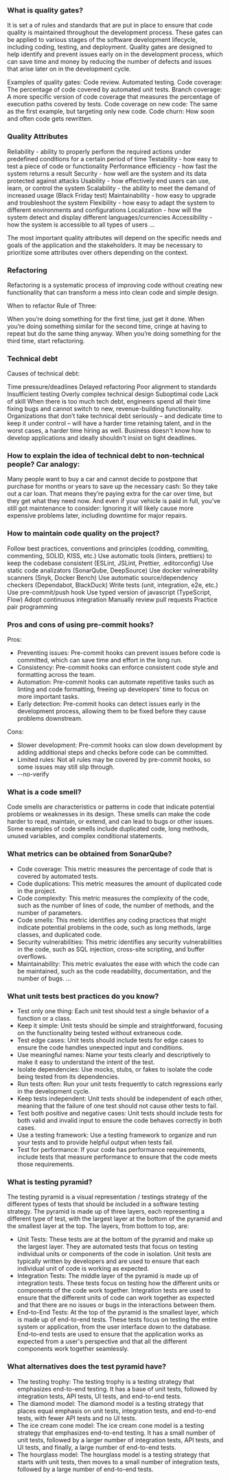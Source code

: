 ### What is quality gates?
It is set a of rules and standards that are put in place to ensure that code quality is maintained throughout the development process. These gates can be applied to various stages of the software development lifecycle, including coding, testing, and deployment. Quality gates are designed to help identify and prevent issues early on in the development process, which can save time and money by reducing the number of defects and issues that arise later on in the development cycle.

Examples of quality gates:
Code review.
Automated testing.
Code coverage: The percentage of code covered by automated unit tests.
Branch coverage: A more specific version of code coverage that measures the percentage of execution paths covered by tests.
Code coverage on new code: The same as the first example, but targeting only new code.
Code churn: How soon and often code gets rewritten.

### Quality Attributes
Reliability - ability to properly perform the required actions under predefined conditions for a certain period of time
Testability - how easy to test a piece of code or functionality
Performance efficiency - how fast the system returns a result
Security - how well are the system and its data protected against attacks
Usability - how effectively end users can use, learn, or control the system
Scalability - the ability to meet the demand of increased usage (Black Friday test)
Maintainability - how easy to upgrade and troubleshoot the system
Flexibility - how easy to adapt the system to different environments and configurations
Localization - how will the system detect and display different languages/currencies
Accessibility - how the system is accessible to all types of users
...

The most important quality attributes will depend on the specific needs and goals of the application and the stakeholders. It may be necessary to prioritize some attributes over others depending on the context.

### Refactoring
Refactoring is a systematic process of improving code without creating new functionality that can transform a mess into clean code and simple design.

When to refactor
Rule of Three:

When you’re doing something for the first time, just get it done.
When you’re doing something similar for the second time, cringe at having to repeat but do the same thing anyway.
When you’re doing something for the third time, start refactoring.

### Technical debt
Causes of technical debt:

Time pressure/deadlines
Delayed refactoring
Poor alignment to standards
Insufficient testing
Overly complex technical design
Suboptimal code
Lack of skill
When there is too much tech debt, engineers spend all their time fixing bugs and cannot switch to new, revenue-building functionality. Organizations that don’t take technical debt seriously – and dedicate time to keep it under control – will have a harder time retaining talent, and in the worst cases, a harder time hiring as well. Business doesn't know how to develop applications and ideally shouldn't insist on tight deadlines.

### How to explain the idea of technical debt to non-technical people? Car analogy:
Many people want to buy a car and cannot decide to postpone that purchase for months or years to save up the necessary cash: So they take out a car loan. That means they’re paying extra for the car over time, but they get what they need now. And even if your vehicle is paid in full, you’ve still got maintenance to consider: Ignoring it will likely cause more expensive problems later, including downtime for major repairs.

### How to maintain code quality on the project?
Follow best practices, conventions and principles (codding, commiting, commenting, SOLID, KISS, etc.)
Use automatic tools (linters, prettiers) to keep the codebase consistent (ESLint, JSLint, Prettier, .editorconfig)
Use static code analizators (SonarQube, DeepSource)
Use docker vulnerability scanners (Snyk, Docker Bench)
Use automatic source/dependency checkers (Dependabot, BlackDuck)
Write tests (unit, integration, e2e, etc.)
Use pre-commit/push hook
Use typed version of javascript (TypeScript, Flow)
Adopt continuous integration
Manually review pull requests
Practice pair programming

### Pros and cons of using pre-commit hooks?
Pros:
* Preventing issues: Pre-commit hooks can prevent issues before code is committed, which can save time and effort in the long run.
* Consistency: Pre-commit hooks can enforce consistent code style and formatting across the team.
* Automation: Pre-commit hooks can automate repetitive tasks such as linting and code formatting, freeing up developers' time to focus on more important tasks.
* Early detection: Pre-commit hooks can detect issues early in the development process, allowing them to be fixed before they cause problems downstream.

Cons:
* Slower development: Pre-commit hooks can slow down development by adding additional steps and checks before code can be committed.
* Limited rules: Not all rules may be covered by pre-commit hooks, so some issues may still slip through.
* --no-verify

### What is a code smell?
Code smells are characteristics or patterns in code that indicate potential problems or weaknesses in its design. These smells can make the code harder to read, maintain, or extend, and can lead to bugs or other issues. Some examples of code smells include duplicated code, long methods, unused variables, and complex conditional statements.

### What metrics can be obtained from SonarQube?
* Code coverage: This metric measures the percentage of code that is covered by automated tests.
* Code duplications: This metric measures the amount of duplicated code in the project.
* Code complexity: This metric measures the complexity of the code, such as the number of lines of code, the number of methods, and the number of parameters.
* Code smells: This metric identifies any coding practices that might indicate potential problems in the code, such as long methods, large classes, and duplicated code.
* Security vulnerabilities: This metric identifies any security vulnerabilities in the code, such as SQL injection, cross-site scripting, and buffer overflows.
* Maintainability: This metric evaluates the ease with which the code can be maintained, such as the code readability, documentation, and the number of bugs.
...

### What unit tests best practices do you know?
* Test only one thing: Each unit test should test a single behavior of a function or a class.
* Keep it simple: Unit tests should be simple and straightforward, focusing on the functionality being tested without extraneous code.
* Test edge cases: Unit tests should include tests for edge cases to ensure the code handles unexpected input and conditions.
* Use meaningful names: Name your tests clearly and descriptively to make it easy to understand the intent of the test.
* Isolate dependencies: Use mocks, stubs, or fakes to isolate the code being tested from its dependencies.
* Run tests often: Run your unit tests frequently to catch regressions early in the development cycle.
* Keep tests independent: Unit tests should be independent of each other, meaning that the failure of one test should not cause other tests to fail.
* Test both positive and negative cases: Unit tests should include tests for both valid and invalid input to ensure the code behaves correctly in both cases.
* Use a testing framework: Use a testing framework to organize and run your tests and to provide helpful output when tests fail.
* Test for performance: If your code has performance requirements, include tests that measure performance to ensure that the code meets those requirements.

### What is testing pyramid?
The testing pyramid is a visual representation / testings strategy of the different types of tests that should be included in a software testing strategy. The pyramid is made up of three layers, each representing a different type of test, with the largest layer at the bottom of the pyramid and the smallest layer at the top. The layers, from bottom to top, are:
* Unit Tests: These tests are at the bottom of the pyramid and make up the largest layer. They are automated tests that focus on testing individual units or components of the code in isolation. Unit tests are typically written by developers and are used to ensure that each individual unit of code is working as expected.
* Integration Tests: The middle layer of the pyramid is made up of integration tests. These tests focus on testing how the different units or components of the code work together. Integration tests are used to ensure that the different units of code can work together as expected and that there are no issues or bugs in the interactions between them.
* End-to-End Tests: At the top of the pyramid is the smallest layer, which is made up of end-to-end tests. These tests focus on testing the entire system or application, from the user interface down to the database. End-to-end tests are used to ensure that the application works as expected from a user's perspective and that all the different components work together seamlessly.

### What alternatives does the test pyramid have?
* The testing trophy: The testing trophy is a testing strategy that emphasizes end-to-end testing. It has a base of unit tests, followed by integration tests, API tests, UI tests, and end-to-end tests.
* The diamond model: The diamond model is a testing strategy that places equal emphasis on unit tests, integration tests, and end-to-end tests, with fewer API tests and no UI tests.
* The ice cream cone model: The ice cream cone model is a testing strategy that emphasizes end-to-end testing. It has a small number of unit tests, followed by a larger number of integration tests, API tests, and UI tests, and finally, a large number of end-to-end tests.
* The hourglass model: The hourglass model is a testing strategy that starts with unit tests, then moves to a small number of integration tests, followed by a large number of end-to-end tests.